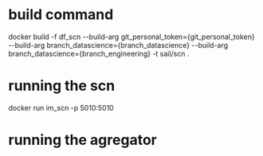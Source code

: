 # build command
docker build -f df_scn --build-arg git_personal_token={git_personal_token} --build-arg branch_datascience={branch_datascience} --build-arg branch_datascience={branch_engineering} -t sail/scn .

# running the scn
docker run im_scn -p 5010:5010

# running the agregator
